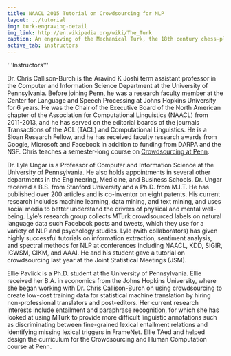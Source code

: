 ```yaml
---
title: NAACL 2015 Tutorial on Crowdsourcing for NLP
layout: ../tutorial
img: turk-engraving-detail
img_link: http://en.wikipedia.org/wiki/The_Turk
caption: An engraving of the Mechanical Turk, the 18th century chess-playing automaton
active_tab: instructors 
---
```


'''Instructors'''

Dr. Chris Callison-Burch
is the Aravind K Joshi term assistant professor in the Computer and Information Science Department at the University of Pennsylvania. Before joining Penn, he was a research faculty member at the Center for Language and Speech Processing at Johns Hopkins University for 6 years. He was the Chair of the Executive Board of the North American chapter of the Association for Computational Linguistics (NAACL) from 2011-2013, and he has served on the editorial boards of the journals Transactions of the ACL (TACL) and Computational Linguistics. He is a Sloan Research Fellow, and he has received faculty research awards from Google, Microsoft and Facebook in addition to funding from DARPA and the NSF. Chris teaches a semester-long course on [Crowdsourcing at Penn](http://crowdsourcing-class.org/).

Dr. Lyle Ungar
is a Professor of Computer and Information Science at the University of Pennsylvania. He also holds appointments in several other departments in the Engineering, Medicine, and Business Schools. Dr. Ungar received a B.S. from Stanford University and a Ph.D. from M.I.T. He has published over 200 articles and is co-inventor on eight patents. His current research includes machine learning, data mining, and text mining, and uses social media to better understand the drivers of physical and mental well-being. Lyle’s research group collects MTurk crowdsourced labels on natural language data such Facebook posts and tweets, which they use for a variety of NLP and psychology studies. Lyle (with collaborators) has given highly successful tutorials on information extraction, sentiment analysis, and spectral methods for NLP at conferences including NAACL, KDD, SIGIR, ICWSM, CIKM, and AAAI. He and his student gave a tutorial on crowdsourcing last year at the Joint Statistical Meetings (JSM).

Ellie Pavlick
is a Ph.D. student at the University of Pennsylvania. Ellie received her B.A. in economics from the Johns Hopkins University, where she began working with Dr. Chris Callison-Burch on using crowdsourcing to create low-cost training data for statistical machine translation by hiring non-professional translators and post-editors. Her current research interests include entailment and paraphrase recognition, for which she has looked at using MTurk to provide more difficult linguistic annotations such as discriminating between fine-grained lexical entailment relations and identifying missing lexical triggers in FrameNet. Ellie TAed and helped design the curriculum for the Crowdsourcing and Human Computation course at Penn.